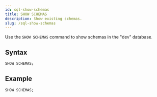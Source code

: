 ```yaml
---
id: sql-show-schemas
title: SHOW SCHEMAS
description: Show existing schemas.
slug: /sql-show-schemas
---
```


Use the `SHOW SCHEMAS` command to show schemas in the "dev" database.

## Syntax

```sql
SHOW SCHEMAS;
```

## Example

```sql
SHOW SCHEMAS;
```